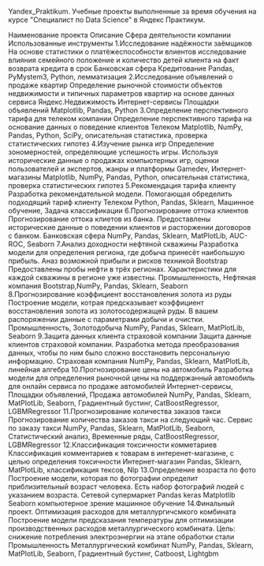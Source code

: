 Yandex_Praktikum.
Учебные проекты выполненные за время обучения на курсе "Специалист по Data Science" в Яндекс Практикум.

Наименование проекта	Описание	Сфера деятельности компании	Использованные инструменты
1.Исследование надёжности заёмщиков	На основе статистики о платёжеспособности влиентов исследование влияния семейного положение и количество детей клиента на факт возврата кредита в срок	Банковская сфера Кредитование	Pandas, PyMystem3, Python, лемматизация
2.Исследование объявлений о продаже квартир	Определение рыночной стоимости объектов недвижимости и типичных параметров квартир на основе данных сервиса Яндекс.Недвижимость	Интернет-сервисы Площадки объявлений	Matplotlib, Pandas, Python
3.Определение перспективного тарифа для телеком компании	Определение перспективного тарифа на основание данных о поведение клиентов	Телеком	Matplotlib, NumPy, Pandas, Python, SciPy, описательная статистика, проверка статистических гипотез
4.Изучение рынка игр	Определение зономерностей, определяющие успешность игры. Используя исторические данные о продажах компьютерных игр, оценки пользователей и экспертов, жанры и платформы	Gamedev, Интернет-магазины	Matplotlib, NumPy, Pandas, Python, описательная статистика, проверка статистических гипотез
5.Рекомендация тарифа клиенту	Разработка рекомендательной модели. Помогающая обределить подходящий тариф клиенту	Телеком	Python, Pandas, Sklearn, Машинное обучение, Задача классификации
6.Прогнозирование оттока клиентов	Прогнозирование оттока клиетов из банка. Предоставлены исторические данные о поведении клиентов и расторжении договоров с банком.	Банковская сфера	NumPy, Pandas, Sklearn, MatPlotLib, AUC-ROC, Seaborn
7.Анализ доходности нефтяной скважины	Разработка модели для определения региона, где добыча принесёт наибольшую прибыль. Аназ возможной прибыли и рисков техникой Bootstrap Предоставлены пробы нефти в трёх регионах. Характеристики для каждой скважины в регионе уже известны.	Промышленность, Нефтяная компания	Bootstrap,NumPy, Pandas, Sklearn, Seaborn
8.Прогнозирование коэффициент восстановления золота из руды	Построение модели, котрая предсказывает коэффициент восстановления золота из золотосодержащей руды. В вашем распоряжении данные с параметрами добычи и очистки.	Промышленность, Золотодобыча	NumPy, Pandas, Sklearn, MatPlotLib, Seaborn
9.Защита данных клиента страховой компании	Защита данные клиентов страховой компании. Разработка метода преобразования данных, чтобы по ним было сложно восстановить персональную информацию.	Страховая компания	NumPy, Pandas, Sklearn, MatPlotLib, линейная алгебра
10.Прогнозирование цены на автомобиль	Разработка модели для определения рыночной цены на поддержанный автомобиль для онлайн сервиса по продаже автомобилей	Интернет-сервисы, Площадки объявлений, Продажа автомобилей	NumPy, Pandas, Sklearn, MatPlotLib, Seaborn, Градиентный бустинг, CatBoostRegressor, LGBMRegressor
11.Прогнозирование количества заказов такси	Прогнозирование количества заказов такси на следующий час.	Сервис по заказу такси	NumPy, Pandas, Sklearn, MatPlotLib, Seaborn, Статистический анализ, Временные ряды, CatBoostRegressor, LGBMRegressor
12.Классификация токсичности комметариев	Классификация комментариев к товарам в интеренет-магазине, с целью определения токсичности	Интернет-магазин	Pandas, Sklearn, MatPlotLib, классификация тексов, Nlp
13.Определение возраста по фото	Построение модели, которая по фотографии определит приблизительный возраст человека. Есть набор фотографий людей с указанием возраста.	Сетевой супермаркет	Pandas keras Matplotlib Seaborn компьютерное зрение машинное обучение
14.Финальный проект.
Оптимизация расходов для металлургичсмкого комбината	Построение модели предсказания температуры для оптимизации производственных расходов металлургического комбината.
Цель: cнижение потребления электроэнергии на этапе обработки стали	Промышленность
Металлургический комбинат	NumPy, Pandas, Sklearn, MatPlotLib, Seaborn, Градиентный бустинг, Сatboost, Lightgbm
